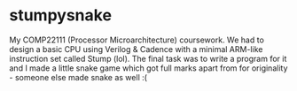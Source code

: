 # stumpysnake
My COMP22111 (Processor Microarchitecture) coursework. We had to design a basic CPU using Verilog & Cadence with a minimal ARM-like instruction set called Stump (lol). The final task was to write a program for it and I made a little snake game which got full marks apart from for originality - someone else made snake as well :(
